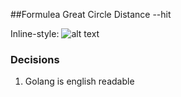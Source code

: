 ##Formulea 
Great Circle Distance --hit 

Inline-style: 
![alt text](https://wikimedia.org/api/rest_v1/media/math/render/svg/87cea288a5b6e80757bc81375c3b6a38a30a5184 "Logo Title Text 1")




### Decisions 
1. Golang is english readable 






